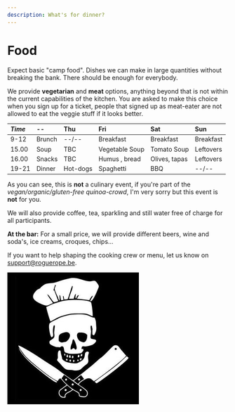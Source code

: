```yaml
---
description: What's for dinner?
---
```


# Food

Expect basic "camp food". Dishes we can make in large quantities without breaking the bank. There should be enough for everybody.

We provide **vegetarian** and **meat** options, anything beyond that is not within the current capabilities of the kitchen. 
You are asked to make this choice when you sign up for a ticket, people that signed up as meat-eater are not allowed to eat the veggie stuff if it looks better.

|*Time* | --     | Thu     | Fri            | Sat          | Sun       |
| :---  | :---   | :---    | :---           | :---         | :---      |
| 9-12  | Brunch | --/--   | Breakfast      | Breakfast    | Breakfast |
| 15.00 | Soup   | TBC     | Vegetable Soup | Tomato Soup  | Leftovers |
| 16.00 | Snacks | TBC     | Humus , bread  | Olives, tapas| Leftovers |
| 19-21 | Dinner | Hot-dogs| Spaghetti      | BBQ          | --/--     |

As you can see, this is **not** a culinary event, if you're part of the *vegan/organic/gluten-free quinoa-crowd*, I'm very sorry but this event is **not** for you.

We will also provide coffee, tea, sparkling and still water free of charge for all participants.

**At the bar:** For a small price, we will provide different beers, wine and soda's, ice creams, croques, chips...

If you want to help shaping the cooking crew or menu, let us know on support@roguerope.be.

![](.gitbook/assets/image%20%281%29.png)